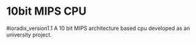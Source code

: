 # 10bit MIPS CPU
#ioradix_version1.1
A 10 bit MIPS architecture based cpu developed as an university project.

